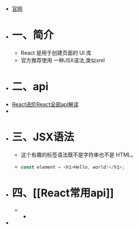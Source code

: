 - [官网](https://react.docschina.org/)
- # 一、简介
	- React 是用于创建页面的 UI 库
	- 官方推荐使用 一种JSX语法,类似xml
- # 二、api
- [React进阶React全部api解读](https://blog.csdn.net/weixin_43484007/article/details/124391509)
-
- # 三、JSX语法
	- 这个有趣的标签语法既不是字符串也不是 HTML。
	- ```js
	  const element = <h1>Hello, world!</h1>;
	  ```
- # 四、[[React常用api]]
	-
		-
-